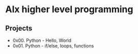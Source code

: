 # Alx higher level programming

## Projects
- 0x00. Python - Hello, World
- 0x01. Python - if/else, loops, functions
